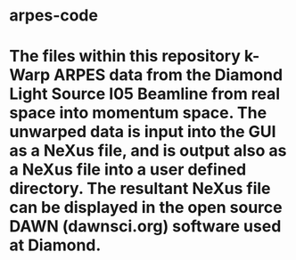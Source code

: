 # arpes-code
# The files within this repository k-Warp ARPES data from the Diamond Light Source I05 Beamline from real space into momentum space. The unwarped data is input into the GUI as a NeXus file, and is output also as a NeXus file into a user defined directory. The resultant NeXus file can be displayed in the open source DAWN (dawnsci.org) software used at Diamond. 
